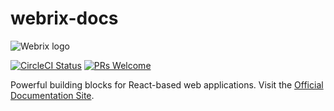 # webrix-docs

![Webrix logo](https://github.com/open-amdocs/webrix-docs/raw/master/src/resources/images/webrix-logo-dark.png)
  
[![CircleCI Status](https://circleci.com/gh/open-amdocs/webrix-docs.svg?style=shield&circle-token=:circle-token)](https://circleci.com/gh/open-amdocs/webrix-docs)
[![PRs Welcome](https://img.shields.io/badge/PRs-welcome-brightgreen.svg)](https://github.com/open-amdocs/webrix/blob/master/CONTRIBUTING.md)

Powerful building blocks for React-based web applications.
Visit the [Official Documentation Site](http://webrix.amdocs.com).
